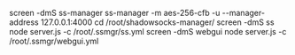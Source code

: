 screen -dmS ss-manager ss-manager -m aes-256-cfb -u --manager-address 127.0.0.1:4000
cd /root/shadowsocks-manager/
screen -dmS ss node server.js -c /root/.ssmgr/ss.yml
screen -dmS webgui node server.js -c /root/.ssmgr/webgui.yml
